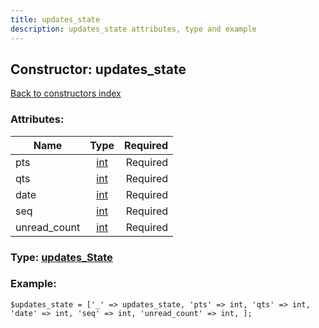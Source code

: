 ```yaml
---
title: updates_state
description: updates_state attributes, type and example
---
```

## Constructor: updates\_state  
[Back to constructors index](index.md)



### Attributes:

| Name     |    Type       | Required |
|----------|:-------------:|---------:|
|pts|[int](../types/int.md) | Required|
|qts|[int](../types/int.md) | Required|
|date|[int](../types/int.md) | Required|
|seq|[int](../types/int.md) | Required|
|unread\_count|[int](../types/int.md) | Required|



### Type: [updates\_State](../types/updates_State.md)


### Example:

```
$updates_state = ['_' => updates_state, 'pts' => int, 'qts' => int, 'date' => int, 'seq' => int, 'unread_count' => int, ];
```